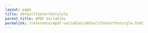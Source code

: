 ```yaml
---
layout: page
title: defaultfooterfontstyle
parent_title: mPDF Variables
permalink: /reference/mpdf-variables/defaultfooterfontstyle.html
---
```


<div id="bpmbook" class="bpmbook" style="direction:ltr;">

